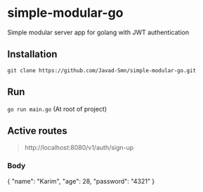# simple-modular-go
Simple modular server app for golang with JWT authentication

## Installation
```git clone https://github.com/Javad-Smn/simple-modular-go.git```

## Run
```go run main.go``` (At root of project)

## Active routes
>http://localhost:8080/v1/auth/sign-up
### Body
{
    "name": "Karim",
    "age": 28,
    "password": "4321"
}
